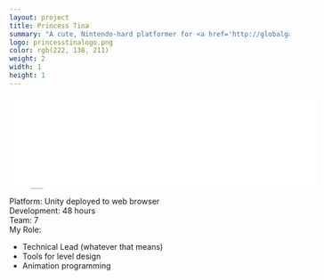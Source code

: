 ```yaml
---
layout: project
title: Princess Tina
summary: "A cute, Nintendo-hard platformer for <a href='http://globalgamejam.org/2014/games/princess-tina' target='_blank'>Global Game Jam 2014</a>.<br />Developed for the Unity web player with a team of 7."
logo: princesstinalogo.png
color: rgb(222, 138, 211)
weight: 2
width: 1
height: 1
---
```


<iframe src="//itch.io/embed/4365?linkback=true" 
  width="552" height="167" frameborder="0"></iframe>
  
Platform: Unity deployed to web browser  
Development: 48 hours  
Team: 7  
My Role:  
  
* Technical Lead (whatever that means)  
* Tools for level design  
* Animation programming  
  